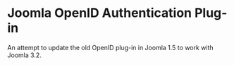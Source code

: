# Joomla OpenID Authentication Plug-in

An attempt to update the old OpenID plug-in in Joomla 1.5 to work with Joomla 3.2.
